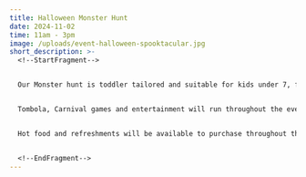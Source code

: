 ```yaml
---
title: Halloween Monster Hunt
date: 2024-11-02
time: 11am - 3pm
image: /uploads/event-halloween-spooktacular.jpg
short_description: >-
  <!--StartFragment-->


  Our Monster hunt is toddler tailored and suitable for kids under 7, families will hunt around the park for our hidden monsters, collecting clues.


  Tombola, Carnival games and entertainment will run throughout the event.


  Hot food and refreshments will be available to purchase throughout the event.


  <!--EndFragment-->
---
```


